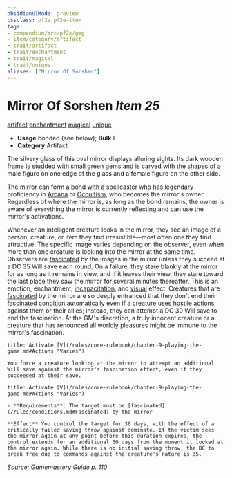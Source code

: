 ```yaml
---
obsidianUIMode: preview
cssclass: pf2e,pf2e-item
tags:
- compendium/src/pf2e/gmg
- item/category/artifact
- trait/artifact
- trait/enchantment
- trait/magical
- trait/unique
aliases: ["Mirror Of Sorshen"]
---
```

# Mirror Of Sorshen *Item 25*  
[artifact](/rules/traits/artifact-gmg.md)  [enchantment](/rules/traits/enchantment.md)  [magical](/rules/traits/magical.md)  [unique](/rules/traits/unique.md)  

- **Usage** bonded (see below); **Bulk** L
- **Category** Artifact

The silvery glass of this oval mirror displays alluring sights. Its dark wooden frame is studded with small green gems and is carved with the shapes of a male figure on one edge of the glass and a female figure on the other side.

The mirror can form a bond with a spellcaster who has legendary proficiency in [Arcana](/compendium/skills.md#Arcana) or [Occultism](/compendium/skills.md#Occultism), who becomes the mirror's owner. Regardless of where the mirror is, as long as the bond remains, the owner is aware of everything the mirror is currently reflecting and can use the mirror's activations.

Whenever an intelligent creature looks in the mirror, they see an image of a person, creature, or item they find irresistible—most often one they find attractive. The specific image varies depending on the observer, even when more than one creature is looking into the mirror at the same time. Observers are [fascinated](/rules/conditions.md#Fascinated) by the images in the mirror unless they succeed at a DC 35 Will save each round. On a failure, they stare blankly at the mirror for as long as it remains in view, and if it leaves their view, they stare toward the last place they saw the mirror for several minutes thereafter. This is an emotion, enchantment, [incapacitation](/rules/traits/incapacitation.md), and [visual](/rules/traits/visual.md) effect. Creatures that are [fascinated](/rules/conditions.md#Fascinated) by the mirror are so deeply entranced that they don't end their [fascinated](/rules/conditions.md#Fascinated) condition automatically even if a creature uses [hostile](/rules/conditions.md#Hostile) actions against them or their allies; instead, they can attempt a DC 30 Will save to end the fascination. At the GM's discretion, a truly innocent creature or a creature that has renounced all worldly pleasures might be immune to the mirror's fascination.

```ad-embed-ability
title: Activate [V](/rules/core-rulebook/chapter-9-playing-the-game.md#Actions "Varies")

You force a creature looking at the mirror to attempt an additional Will save against the mirror's fascination effect, even if they succeeded at their save.
```

```ad-embed-ability
title: Activate [V](/rules/core-rulebook/chapter-9-playing-the-game.md#Actions "Varies")

- **Requirements**: The target must be [fascinated](/rules/conditions.md#Fascinated) by the mirror

**Effect** You control the target for 30 days, with the effect of a critically failed saving throw against dominate. If the victim sees the mirror again at any point before this duration expires, the control extends for an additional 30 days from the moment it looked at the mirror again. While there is no initial saving throw, the DC to break free due to commands against the creature's nature is 35.
```

*Source: Gamemastery Guide p. 110*